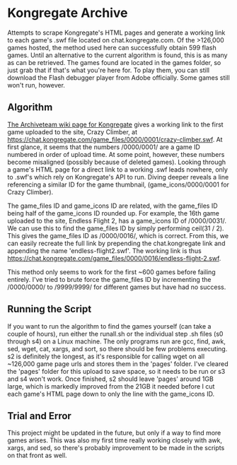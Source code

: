 # Kongregate Archive

Attempts to scrape Kongregate's HTML pages and generate a working link to each game's .swf file located on chat.kongregate.com. Of the >126,000 games hosted, the method used here can successfully obtain 599 flash games. Until an alternative to the current algorithm is found, this is as many as can be retrieved. The games found are located in the games folder, so just grab that if that's what you're here for. To play them, you can still download the Flash debugger player from Adobe officially. Some games still won't run, however.

## Algorithm

[The Archiveteam wiki page for Kongregate](https://wiki.archiveteam.org/index.php/Kongregate) gives a working link to the first game uploaded to the site, Crazy Climber, at <https://chat.kongregate.com/game_files/0000/0001/crazy-climber.swf>. At first glance, it seems that the numbers /0000/0001/ are a game ID numbered in order of upload time. At some point, however, these numbers become misaligned (possibly because of deleted games). Looking through a game's HTML page for a direct link to a working .swf leads nowhere, only to .swf's which rely on Kongregate's API to run. Diving deeper reveals a line referencing a similar ID for the game thumbnail, (game_icons/0000/0001 for Crazy Climber).

The game_files ID and game_icons ID are related, with the game_files ID being half of the game_icons ID rounded up. For example, the 16th game uploaded to the site, Endless Flight 2, has a game_icons ID of /0000/0031/. We can use this to find the game_files ID by simply performing ceil(31 / 2). This gives the game_files ID as /0000/0016/, which is correct. From this, we can easily recreate the full link by prepending the chat.kongregate link and appending the name 'endless-flight2.swf'. The working link is thus <https://chat.kongregate.com/game_files/0000/0016/endless-flight-2.swf>.

This method only seems to work for the first ~600 games before failing entirely. I've tried to brute force the game_files ID by incrementing the /0000/0000/ to /9999/9999/ for different games but have had no success.

## Running the Script

If you want to run the algorithm to find the games yourself (can take a couple of hours), run either the runall.sh or the individual step .sh files (s0 through s4) on a Linux machine. The only programs run are gcc, find, awk, sed, wget, cat, xargs, and sort, so there should be few problems executing. s2 is definitely the longest, as it's responsible for calling wget on all ~126,000 game page urls and stores them in the 'pages' folder. I've cleared the 'pages' folder for this upload to save space, so it needs to be run or s3 and s4 won't work. Once finished, s2 should leave 'pages' around 1GB large, which is markedly improved from the 21GB it needed before I cut each game's HTML page down to only the line with the game_icons ID.

## Trial and Error

This project might be updated in the future, but only if a way to find more games arises. This was also my first time really working closely with awk, xargs, and sed, so there's probably improvement to be made in the scripts on that front as well.

